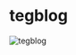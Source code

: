 # tegblog

![tegblog](https://user-images.githubusercontent.com/83648293/154871085-4c13b227-d37e-4484-93c5-a985c61b4305.png)
